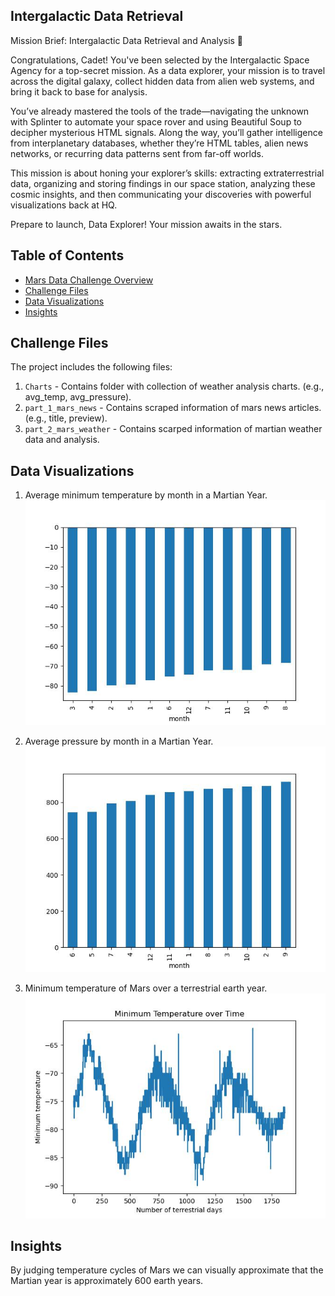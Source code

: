 ## Intergalactic Data Retrieval

Mission Brief: Intergalactic Data Retrieval and Analysis 🚀

Congratulations, Cadet! You've been selected by the Intergalactic Space Agency for a top-secret mission. As a data explorer, your mission is to travel across the digital galaxy, collect hidden data from alien web systems, and bring it back to base for analysis.

You’ve already mastered the tools of the trade—navigating the unknown with Splinter to automate your space rover and using Beautiful Soup to decipher mysterious HTML signals. Along the way, you’ll gather intelligence from interplanetary databases, whether they’re HTML tables, alien news networks, or recurring data patterns sent from far-off worlds.

This mission is about honing your explorer’s skills: extracting extraterrestrial data, organizing and storing findings in our space station, analyzing these cosmic insights, and then communicating your discoveries with powerful visualizations back at HQ.

Prepare to launch, Data Explorer! Your mission awaits in the stars.

## Table of Contents

- [Mars Data Challenge Overview](#mars-data-challenge-overview)
- [Challenge Files](#challenge-files)
- [Data Visualizations](#data-visualizations)
- [Insights](#insights)


## Challenge Files

The project includes the following files:

1. `Charts` - Contains folder with collection of weather analysis charts. (e.g., avg_temp, avg_pressure).
2. `part_1_mars_news` - Contains scraped information of mars news articles. (e.g., title, preview).
3. `part_2_mars_weather` - Contains scarped information of martian weather data and analysis. 

## Data Visualizations

1. Average minimum temperature by month in a Martian Year.
![AVGMINTEMP](Starter_Code/Charts/avg_temp_by_month.jpg)

2. Average pressure by month in a Martian Year.
![AVGPRESSURE](Starter_Code/Charts/avg_pressure_by_month.jpg)

3. Minimum temperature of Mars over a terrestrial earth year.
![TEMPOVERTIME](Starter_Code/Charts/temp_over_time.jpg)

## Insights

By judging temperature cycles of Mars we can visually approximate that the Martian year is approximately 600 earth years. 

